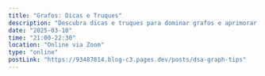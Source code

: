```yaml
---
title: "Grafos: Dicas e Truques"
description: "Descubra dicas e truques para dominar grafos e aprimorar seus algoritmos na resolução de problemas complexos de forma prática e eficiente."
date: "2025-03-10"
time: "21:00-22:30"
location: "Online via Zoom"
type: "online"
postLink: "https://93487814.blog-c3.pages.dev/posts/dsa-graph-tips"
---
```

